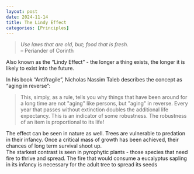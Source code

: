 ```yaml
---
layout: post
date: 2024-11-14
title: The Lindy Effect
categories: [Principles]
---
```


> _Use laws that are old, but; food that is fresh._  
> – Periander of Corinth

Also known as the “Lindy Effect” - the longer a thing exists, the longer it is likely to exist into the future.

In his book “Antifragile”, Nicholas Nassim Taleb describes the concept as “aging in reverse”:

> This, simply, as a rule, tells you why things that have been around for a long time are not "aging" like persons, but "aging" in reverse. Every year that passes without extinction doubles the additional life expectancy. This is an indicator of some robustness. The robustness of an item is proportional to its life!

The effect can be seen in nature as well. Trees are vulnerable to predation in their infancy. Once a critical mass of growth has been achieved, their chances of long term survival shoot up.  
The starkest contrast is seen in pyrophytic plants - those species that need fire to thrive and spread. The fire that would consume a eucalyptus sapling in its infancy is necessary for the adult tree to spread its seeds
